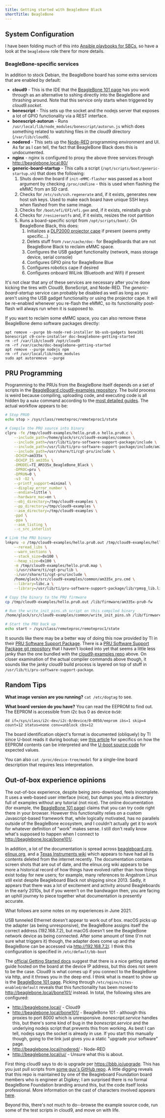 ```yaml
---
title: Getting started with BeagleBone Black
shortTitle: BeagleBone
---
```


## System Configuration

I have been folding much of this into [Ansible playbooks for SBCs][], so have a
look at the `beaglebone` role there for more details.

### BeagleBone-specific services

In addition to stock Debian, the BeagleBone board has some extra services that
are enabled by default:

- **cloud9** - This is the IDE that the [BeagleBone 101 page][] has you work
  through as an alternative to sshing directly into the BeagleBone and thrashing
  around. Note that this service only starts when triggered by _cloud9.socket_.
- **bonescript** - This sets up the socket and the nodejs server
  that exposes a lot of GPIO functionality via a REST interface.
- **bonescript-autorun** - Runs `/usr/local/lib/node_modules/bonescript/autorun.js`
  which does something related to watching files in the cloud9 directory
  (`/var/lib/cloud9`).
- **nodered** - This sets up the [Node-RED][] programming environment and UI.
  As far as I can tell, the fact that BeagleBone Black does this is
  undocumented.
- **nginx** - nginx is configured to proxy the above three services
  through http://beaglebone.local:80/
- **generic-board-startup** - This calls a script (`/opt/scripts/boot/generic-startup.sh`)
  that does the following:
    1. Shuts down the board if `init-eMMC-flasher` was passed as a boot argument
       by checking `/proc/cmdline` - this is used when flashing the eMMC from an
       SD card.
    2. Checks for `/etc/ssh/ssh.regenerate` and, if it exists, generates new host
       ssh keys.  Used to make each board have unique SSH keys when flashed from
       the same image.
    3. Checks for `/boot/efi/EFI/efi.gen` and, if it exists, reinstalls grub
    4. Checks for `/resizerootfs` and, if it exists, resizes the root partition
    5. Runs a board-specific script from `/opt/scripts/boot/`.  On BeagleBone
       Black, this does:
        1. Initializes a [DLP2000 projector cape][] if present (seems pretty
           specific...)
        2. Delets stuff from `/var/cache/doc-` for BeagleBoards that are not
           BeagleBone Black to reclaim eMMC space.
        3. Configures the USB gadget functionality (network, mass storage device,
           serial console)
        4. Configures GPIO pins for BeagleBone Blue
        5. Configures robotics cape if desired
        6. Configures onboard WiLink (Bluetooth and Wifi) if present

It's not clear that any of these services are necessary after you're done
kicking the tires with Cloud9, BoneScript, and Node-RED.  The
_generic-board-startup_ service can probably be disabled as well as long as you
aren't using the USB gadget functionality or using the projector cape.
It will be re-enabled whenever you re-flash the eMMC, so its functionality
post-flash will always run when it is supposed to.

If you want to reclaim some eMMC space, you can also remove these BeagleBone
demo software packages directly:

    apt remove --purge bb-node-red-installer bb-usb-gadgets bone101 bonescript c9-core-installer doc-beaglebone-getting-started
    rm -rf /var/lib/cloud9 /opt/cloud9
    rm -rf /var/cache/doc-beaglebone-getting-started
    apt remove --purge nodejs npm
    rm -rf /usr/local/lib/node_modules
    sudo apt autoremove --purge

[Node-RED]: https://www.nodered.org/
[DLP2000 projector cape]: https://www.digikey.com/en/products/detail/texas-instruments/DLPDLCR2000EVM/7598640

## PRU Programming

Programming to the PRUs from the BeagleBone itself depends on a set of scripts
in the [BeagleBoard cloud9-examples repository][cloud9-examples repo].  The
build process is weird because compiling, uploading code, and executing code
is all hidden by a `make` command according to the [most detailed
guides](https://markayoder.github.io/PRUCookbook/02start/start.html#_blinking_an_led).
The actual workflow appears to be:

```bash
# Stop PRU0
echo stop > /sys/class/remoteproc/remoteproc1/state

# Compile the PRU source into binary
clpru -fe /tmp/cloud9-examples/hello.pru0.o hello.pru0.c \
    --include_path=/home/glock/src/cloud9-examples/common \
    --include_path=/usr/lib/ti/pru-software-support-package/include \
    --include_path=/usr/lib/ti/pru-software-support-package/include/am335x \
    --include_path=/usr/share/ti/cgt-pru/include \
    -DCHIP=am335x \
    -DCHIP_IS_am335x \
    -DMODEL=TI_AM335x_BeagleBone_Black \
    -DPROC=pru \
    -DPRUN=0 \
    -v3 -O2 \
    --printf_support=minimal \
    --display_error_number \
    --endian=little \
    --hardware_mac=on \
    --obj_directory=/tmp/cloud9-examples \
    --pp_directory=/tmp/cloud9-examples \
    --asm_directory=/tmp/cloud9-examples \
    -ppd \
    -ppa \
    --asm_listing \
    --c_src_interlist

# Link the PRU binary
lnkpru -o /tmp/cloud9-examples/hello.pru0.out /tmp/cloud9-examples/hello.pru0.o \
    --reread_libs \
    --warn_sections \
    --stack_size=0x100 \
    --heap_size=0x100 \
    -m /tmp/cloud9-examples/hello.pru0.map \
    -i/usr/share/ti/cgt-pru/lib \
    -i/usr/share/ti/cgt-pru/include \
    /home/glock/src/cloud9-examples/common/am335x_pru.cmd \
    --library=libc.a \
    --library=/usr/lib/ti/pru-software-support-package/lib/rpmsg_lib.lib 

# Copy the binary to the PRU firmware
cp /tmp/cloud9-examples/hello.pru0.out /lib/firmware/am335x-pru0-fw

# Run the write_init_pins.sh script on this compiled binary
/home/glock/src/cloud9-examples/common/write_init_pins.sh /lib/firmware/am335x-pru0-fw

# Start the PRU back up
echo start > /sys/class/remoteproc/remoteproc1/state
```

It sounds like there may be a better way of doing this now provided by TI in
their [PRU Software Support Package][].  There is a [PRU Software Support
Package git repository][PRU-SWPKG git repo] that I haven't looked into yet that
seems a little less janky than the one bundled with the [cloud9-examples repo][]
above.  On closer examination of the actual compiler commands above though, it
sounds like the janky cloud9 build process is layered on top of stuff in
`/usr/lib/ti/pru-software-support-package`.

[PRU Software Support Package]: https://www.ti.com/tool/PRU-SWPKG
[PRU-SWPKG git repo]: https://git.ti.com/cgit/pru-software-support-package/pru-software-support-package/
[cloud9-examples repo]: https://github.com/beagleboard/cloud9-examples/tree/v2020.01/common

## Random Tips

**What image version are you running?**  `cat /etc/dogtag` to see.

**What board version do you have?**  You can read the EEPROM to find out.
The EEPROM is accessible from i2c bus 0 as device `0x50`:

```
dd if=/sys/class/i2c-dev/i2c-0/device/0-0050/eeprom ibs=1 skip=4 count=12 status=none conv=unblock cbs=12
```

The board identification object's format is documented (obliquely) by TI since
U-boot reads it during bootup; see [this article][EEPROM format article]
for specifics on how the EEPROM contents can be interpreted and the
[U-boot source code][] for expected values.

You can also `cat /proc/device-tree/model` for a single-line board description
that requires less interpretation.

[U-boot source code]: https://github.com/beagleboard/u-boot/blob/55ac96a8461d06edfa89cda37459753397de268a/board/ti/am335x/board.h
[EEPROM format article]: https://siliconbladeconsultants.com/2020/07/06/beaglebone-black-and-osd335x-eeprom/

## Out-of-box experience opinions

The out-of-box experience, despite being zero-download, feels incomplete.  It
uses a web-based user interface (nice), but dumps you into a directory full of
examples without any tutorial (not nice).  The online documentation (for
example, the [BeagleBone 101 page][]) claims that you can try code right there
in your browser.  However this functionality relies on a custom Javascript-based
framework that, while logically motivated, has no parallels outside of the
BeagleBone ecosystem, and I couldn't actually get it to work for whatever
definition of "work" makes sense.  I still don't really know what's supposed
to happen when I connect to <http://beaglebone.local/bone101/>.

In addition, a lot of the documentation is spread across [beagleboard.org][official Getting Started docs],
[elinux.org][], and a [Texas Instruments wiki][] which appears to have had all
its contents deleted from the internet recently.  The documentation contains
screen shots that are out of date, and the elinux.org wiki appears to be more a
historical record of how things have evolved rather than how things exist today
for new users; for example, many references to Angstrom Linux still exist
despite Beagleboard Black not shipping since 2013.  Sadly, it appears that there
was a lot of excitement and activity around Beagleboards in the early 2010s, but
if you weren't on the bandwagon then, you are facing an uphill journey to piece
together what documentation is presently accurate.

What follows are some notes on my experiences in June 2021.

USB tunneled Ethernet doesn't appear to work out of box.  macOS picks up the
adapter (as being unresponsive), the BeagleBone assigns itself the correct
address (192.168.7.2), but macOS doesn't see the BeagleBone network device as
being connected.  After some amount of time (I'm not sure what triggers it)
though, the adapter does come up and the BeagleBone can be accessed via
<http://192.168.7.2/>.  I think this configuration is specified in
`/etc/default/bb-boot`

The [official Getting Started docs][] suggest that there is a nice getting
started guide hosted on the board at the device IP address, but this does not
seem to be the case.  Cloud9 is what comes up if you connect to the BeagleBone
via http, and it throws you in the deep end.  I think what is meant to show up
is the [BeagleBone 101 page][].  Picking through `/etc/nginx/sites-enabled/default`
reveals that this functionality has been moved to
<http://beaglebone.local/bone101/> instead.  In total, the following sites are
configured:

- <http://beaglebone.local/> - Cloud9
- <http://beaglebone.local/bone101/> - BeagleBone 101 - although this proxies to
  port 8000 which is unresponsive.  _bonescript.service_ handles this, but
  there's some kind of bug in the _bonescript.service_ and the underlying
  nodejs script that prevents this from working.  As best I can tell, nodejs
  says the socket is already in use.  If you start this manually though, going
  to the link just gives you a static "upgrade your software" page.
- <http://beaglebone.local/nodered/> - Node-RED
- <http://beaglebone.local/ui/> - Unsure what this is about.

First thing cloud9 says to do is upgrade per <https://bbb.io/upgrade>.  This has
you just pull scripts from [some guy's GitHub repo][].  A little digging reveals
that this repo is maintained by one of the Beagleboard Foundation board members
who is engineer at Digikey; I am surprised there is no formal BeagleBone
Foundation branding around this, but the code itself looks professional.  More
information on the cast of characters involved appears [here](https://beagleboard.org/about).

Beyond this, there's not much to do--browse the example source code, run some of
the test scripts in cloud9, and move on with life.

[Ansible playbooks for SBCs]: http://github.com/glennklockwood/rpi-ansible
[BeagleBone 101 page]: https://beagleboard.org/Support/bone101
[official Getting Started docs]: https://beagleboard.org/getting-started
[some guy's GitHub repo]: https://github.com/RobertCNelson
[eLinux.org]: https://elinux.org/Beagleboard
[Texas Instruments wiki]: https://processors.wiki.ti.com/index.php
